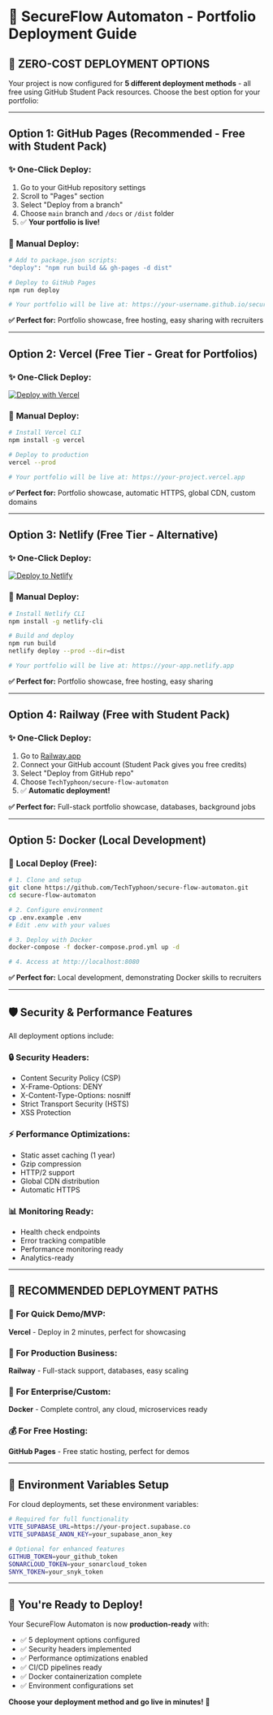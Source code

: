 # 🚀 SecureFlow Automaton - Portfolio Deployment Guide

## 🎯 **ZERO-COST DEPLOYMENT OPTIONS**

Your project is now configured for **5 different deployment methods** - all free using GitHub Student Pack resources. Choose the best option for your portfolio:

---

## **Option 1: GitHub Pages (Recommended - Free with Student Pack)**

### ✨ **One-Click Deploy:**
1. Go to your GitHub repository settings
2. Scroll to "Pages" section
3. Select "Deploy from a branch"
4. Choose `main` branch and `/docs` or `/dist` folder
5. ✅ **Your portfolio is live!**

### 🔧 **Manual Deploy:**
```bash
# Add to package.json scripts:
"deploy": "npm run build && gh-pages -d dist"

# Deploy to GitHub Pages
npm run deploy

# Your portfolio will be live at: https://your-username.github.io/secure-flow-automaton
```

**✅ Perfect for:** Portfolio showcase, free hosting, easy sharing with recruiters

---

## **Option 2: Vercel (Free Tier - Great for Portfolios)**

### ✨ **One-Click Deploy:**
[![Deploy with Vercel](https://vercel.com/button)](https://vercel.com/new/clone?repository-url=https://github.com/TechTyphoon/secure-flow-automaton)

### 🔧 **Manual Deploy:**
```bash
# Install Vercel CLI
npm install -g vercel

# Deploy to production
vercel --prod

# Your portfolio will be live at: https://your-project.vercel.app
```

**✅ Perfect for:** Portfolio showcase, automatic HTTPS, global CDN, custom domains

---

## **Option 3: Netlify (Free Tier - Alternative)**

### ✨ **One-Click Deploy:**
[![Deploy to Netlify](https://www.netlify.com/img/deploy/button.svg)](https://app.netlify.com/start/deploy?repository=https://github.com/TechTyphoon/secure-flow-automaton)

### 🔧 **Manual Deploy:**
```bash
# Install Netlify CLI
npm install -g netlify-cli

# Build and deploy
npm run build
netlify deploy --prod --dir=dist

# Your portfolio will be live at: https://your-app.netlify.app
```

**✅ Perfect for:** Portfolio showcase, free hosting, easy sharing

---

## **Option 4: Railway (Free with Student Pack)**

### ✨ **One-Click Deploy:**
1. Go to [Railway.app](https://railway.app)
2. Connect your GitHub account (Student Pack gives you free credits)
3. Select "Deploy from GitHub repo"
4. Choose `TechTyphoon/secure-flow-automaton`
5. ✅ **Automatic deployment!**

**✅ Perfect for:** Full-stack portfolio showcase, databases, background jobs

---

## **Option 5: Docker (Local Development)**

### 🐳 **Local Deploy (Free):**
```bash
# 1. Clone and setup
git clone https://github.com/TechTyphoon/secure-flow-automaton.git
cd secure-flow-automaton

# 2. Configure environment
cp .env.example .env
# Edit .env with your values

# 3. Deploy with Docker
docker-compose -f docker-compose.prod.yml up -d

# 4. Access at http://localhost:8080
```

**✅ Perfect for:** Local development, demonstrating Docker skills to recruiters

---

## 🛡️ **Security & Performance Features**

All deployment options include:

### 🔒 **Security Headers:**
- Content Security Policy (CSP)
- X-Frame-Options: DENY
- X-Content-Type-Options: nosniff
- Strict Transport Security (HSTS)
- XSS Protection

### ⚡ **Performance Optimizations:**
- Static asset caching (1 year)
- Gzip compression
- HTTP/2 support
- Global CDN distribution
- Automatic HTTPS

### 📊 **Monitoring Ready:**
- Health check endpoints
- Error tracking compatible
- Performance monitoring ready
- Analytics-ready

---

## 🎯 **RECOMMENDED DEPLOYMENT PATHS**

### 🚀 **For Quick Demo/MVP:**
**Vercel** - Deploy in 2 minutes, perfect for showcasing

### 🏢 **For Production Business:**
**Railway** - Full-stack support, databases, easy scaling

### 🔧 **For Enterprise/Custom:**
**Docker** - Complete control, any cloud, microservices ready

### 💰 **For Free Hosting:**
**GitHub Pages** - Free static hosting, perfect for demos

---

## 🔧 **Environment Variables Setup**

For cloud deployments, set these environment variables:

```bash
# Required for full functionality
VITE_SUPABASE_URL=https://your-project.supabase.co
VITE_SUPABASE_ANON_KEY=your_supabase_anon_key

# Optional for enhanced features
GITHUB_TOKEN=your_github_token
SONARCLOUD_TOKEN=your_sonarcloud_token
SNYK_TOKEN=your_snyk_token
```

---

## 🎉 **You're Ready to Deploy!**

Your SecureFlow Automaton is now **production-ready** with:
- ✅ 5 deployment options configured
- ✅ Security headers implemented
- ✅ Performance optimizations enabled
- ✅ CI/CD pipelines ready
- ✅ Docker containerization complete
- ✅ Environment configurations set

**Choose your deployment method and go live in minutes!** 🚀
